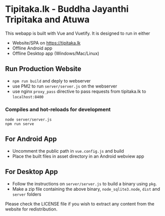 # Tipitaka.lk - Buddha Jayanthi Tripitaka and Atuwa

This webapp is built with Vue and Vuetify. It is designed to run in either

* Website/SPA on https://tipitaka.lk
* Offline Android app
* Offline Desktop app (Windows/Mac/Linux)
   
## Run Production Website
* `npm run build` and deply to webserver
* use PM2 to run `server/server.js` on the webserver
* use nginx `proxy_pass` directive to pass requests from tipitaka.lk to `localhost:8400`

### Compiles and hot-reloads for development
```
node server/server.js
npm run serve
```

## For Android App
* Uncomment the public path in `vue.config.js` and build
* Place the built files in asset directory in an Android webview app

## For Desktop App
* Follow the instructions on `server/server.js` to build a binary using `pkg`.
* Make a zip file containing the above binary, `node_sqlite3.node`, `dist` and `server` folders

Please check the LICENSE file if you wish to extract any content from the website for redistribution.